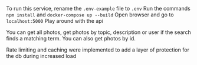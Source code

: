 To run this service, rename the `.env-example` file to `.env`
Run the commands `npm install` and `docker-compose up --build`
Open browser and go to `localhost:5000`
Play around with the api

You can get all photos, get photos by topic, description or user if the search finds a matching term.
You can also get photos by id.

Rate limiting and caching were implemented to add a layer of protection for the db during increased load
